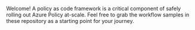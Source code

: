 Welcome! A policy as code framework is a critical component of safely rolling out Azure Policy at-scale. Feel free to grab the workflow samples in these repository as a starting point for your journey.
